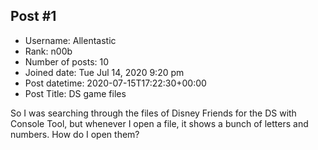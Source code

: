 ## Post #1
- Username: Allentastic
- Rank: n00b
- Number of posts: 10
- Joined date: Tue Jul 14, 2020 9:20 pm
- Post datetime: 2020-07-15T17:22:30+00:00
- Post Title: DS game files

So I was searching through the files of Disney Friends for the DS with Console Tool, but whenever I open a file, it shows a bunch of letters and numbers. How do I open them?
